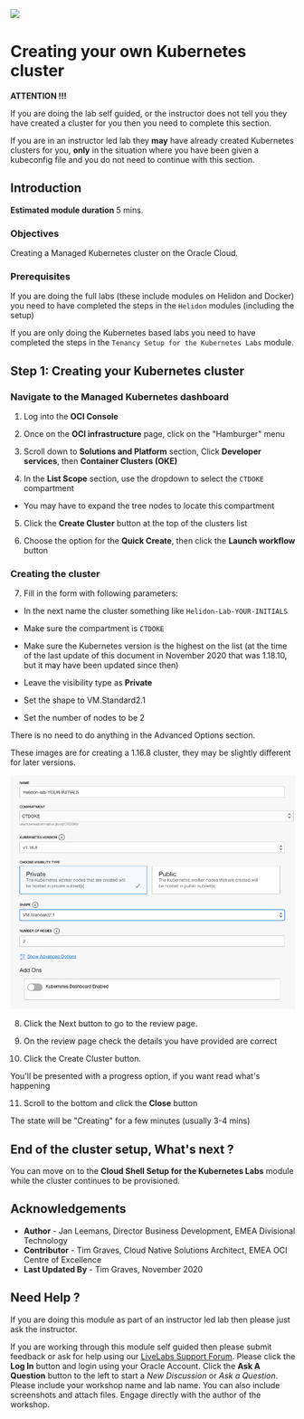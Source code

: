 ![](../../../common/images/customer.logo2.png)

# Creating your own Kubernetes cluster

**ATTENTION !!!** 

If you are doing the lab self guided, or the instructor does not tell you they have created a cluster for you then you need to complete this section.

If you are in an instructor led lab they **may** have already created Kubernetes clusters for you, **only** in the situation where you have been given a kubeconfig file and you do not need to continue with this section.



## Introduction

**Estimated module duration** 5 mins.

### Objectives

Creating a Managed Kubernetes cluster on the Oracle Cloud.  

### Prerequisites

If you are doing the full labs (these include modules on Helidon and Docker) you need to have completed the steps in the `Helidon` modules (including the setup)

If you are only doing the Kubernetes based labs you need to have completed the steps in the `Tenancy Setup for the Kubernetes Labs` module.

## Step 1: Creating your Kubernetes cluster

### Navigate to the Managed Kubernetes dashboard

  1. Log into the **OCI Console** 

  2. Once on the **OCI infrastructure** page, click on the "Hamburger" menu  
  
  3. Scroll down to **Solutions and Platform** section, Click **Developer services**, then **Container Clusters (OKE)**

  4. In the **List Scope** section, use the dropdown to select the `CTDOKE` compartment
  
  - You may have to expand the tree nodes to locate this compartment

  5. Click the **Create Cluster** button at the top of the clusters list

  6. Choose the option for the **Quick Create**, then click the **Launch workflow** button



### Creating the cluster

  7. Fill in the form with following parameters:

  - In the next name the cluster something like `Helidon-Lab-YOUR-INITIALS`
  
  - Make sure the compartment is `CTDOKE`
  
  - Make sure the Kubernetes version is the highest on the list (at the time of the last update of this document in November 2020 that was 1.18.10, but it may have been updated since then)
  
  - Leave the visibility type as **Private**
  
  - Set the shape to VM.Standard2.1
  
  - Set the number of nodes to be 2

There is no need to do anything in the Advanced Options section.

These images are for creating a 1.16.8 cluster, they may be slightly different for later versions.
 
  ![](images/create-k8s-cluster.png)

  8. Click the Next button to go to the review page.

  9. On the review page check the details you have provided are correct

  10. Click the Create Cluster button.

You'll be presented with a progress option, if you want read what's happening

  11. Scroll to the bottom and click the **Close** button

The state will be "Creating" for a few minutes (usually 3-4 mins)

## End of the cluster setup, What's next ?

You can move on to the **Cloud Shell Setup for the Kubernetes Labs** module while the cluster continues to be provisioned.

## Acknowledgements

* **Author** - Jan Leemans, Director Business Development, EMEA Divisional Technology
* **Contributor** - Tim Graves, Cloud Native Solutions Architect, EMEA OCI Centre of Excellence
* **Last Updated By** - Tim Graves, November 2020

## Need Help ?

If you are doing this module as part of an instructor led lab then please just ask the instructor.

If you are working through this module self guided then please submit feedback or ask for help using our [LiveLabs Support Forum](https://community.oracle.com/tech/developers/categories/OCI%20Native%20Development). Please click the **Log In** button and login using your Oracle Account. Click the **Ask A Question** button to the left to start a *New Discussion* or *Ask a Question*.  Please include your workshop name and lab name.  You can also include screenshots and attach files.  Engage directly with the author of the workshop.